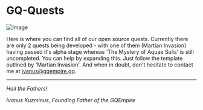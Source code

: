 # GQ-Quests
![Image](https://img.shields.io/badge/number%20of%20finished%20quests-1-red.svg)

Here is where you can find all of our open source quests.
Currently there are only 2 quests being developed - with one of them (Martian Invasion) having passed it's alpha stage whereas 'The Mystery of Aquae Sulis' is still uncompleted.
You can help by expanding this. Just follow the template outlined by 'Martian Invasion'.
And when in doubt, don't hesitate to contact me at ivanus@gqempire.gq.

***

*Hail the Fathers!*

*Ivanus Kuzminus, Founding Father of the GQEmpire*
